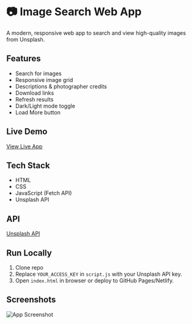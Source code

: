 # 📷 Image Search Web App

A modern, responsive web app to search and view high-quality images from Unsplash.

##  Features
-  Search for images
-  Responsive image grid
-  Descriptions & photographer credits
-  Download links
-  Refresh results
-  Dark/Light mode toggle
-  Load More button

##  Live Demo
[View Live App]([https://yourusername.github.io/image-search-app](https://imagarry.netlify.app/))

##  Tech Stack
- HTML
- CSS
- JavaScript (Fetch API)
- Unsplash API

##  API
[Unsplash API](https://unsplash.com/documentation)

## Run Locally
1. Clone repo
2. Replace `YOUR_ACCESS_KEY` in `script.js` with your Unsplash API key.
3. Open `index.html` in browser or deploy to GitHub Pages/Netlify.

##  Screenshots
![App Screenshot](screenshot1.png)
